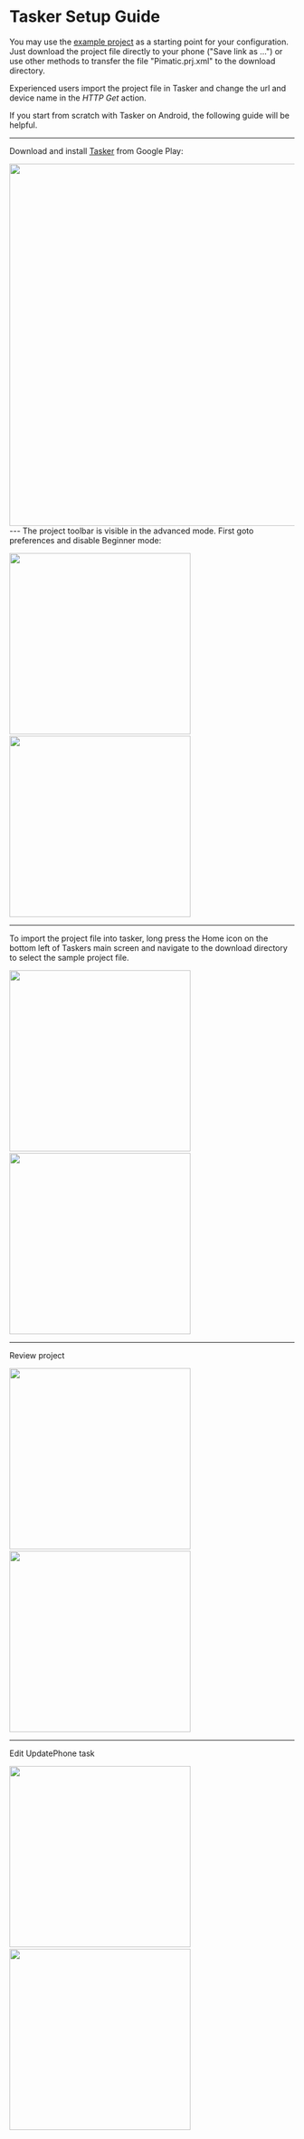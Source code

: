 # Tasker Setup Guide
[project]: https://raw.githubusercontent.com/bstrebel/pimatic-phone/master/assets/Pimatic.prj.xml

You may use the [example project][project] as a starting point for your configuration.
Just download the project file directly to your phone ("Save link as ...")
or use other methods to transfer the file "Pimatic.prj.xml" to the download directory.

Experienced users import the project file in Tasker and change the url and device name
in the _HTTP Get_ action.

If you start from scratch with Tasker on Android, the following guide will be helpful.

---
Download and install [Tasker](https://play.google.com/store/apps/details?id=net.dinglisch.android.taskerm&hl=de) from Google Play:

<img src="https://raw.githubusercontent.com/bstrebel/pimatic-phone/master/assets/TaskerApp.png" width="640">
---
The project toolbar is visible in the advanced mode. First goto preferences
and disable Beginner mode:

<img src="https://raw.githubusercontent.com/bstrebel/pimatic-phone/master/assets/Preferences.png" width="320">&nbsp;&nbsp;&nbsp;<img src="https://raw.githubusercontent.com/bstrebel/pimatic-phone/master/assets/BeginnerMode.png" width="320">

---
To import the project file into tasker, long press the Home icon on the
bottom left of Taskers main screen and navigate to the download directory
to select the sample project file.

<img src="https://raw.githubusercontent.com/bstrebel/pimatic-phone/master/assets/ImportProject.png" width="320">&nbsp;&nbsp;&nbsp;<img src="https://raw.githubusercontent.com/bstrebel/pimatic-phone/master/assets/SelectFileDialog.png" width="320">

---
Review project

<img src="https://raw.githubusercontent.com/bstrebel/pimatic-phone/master/assets/ProjectProfiles.png" width="320">&nbsp;&nbsp;&nbsp;<img src="https://raw.githubusercontent.com/bstrebel/pimatic-phone/master/assets/ProjectTasks.png" width="320">

---
Edit UpdatePhone task

<img src="https://raw.githubusercontent.com/bstrebel/pimatic-phone/master/assets/UpdatePhoneTask.png" width="320">&nbsp;&nbsp;&nbsp;<img src="https://raw.githubusercontent.com/bstrebel/pimatic-phone/master/assets/UpdatePhoeEdit.png" width="320">



